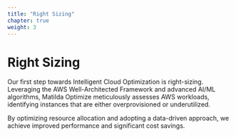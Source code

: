 ```yaml
---
title: "Right Sizing" 
chapter: true
weight: 3
---
```

# Right Sizing

Our first step towards Intelligent Cloud Optimization is right-sizing. Leveraging the AWS Well-Architected Framework and advanced AI/ML algorithms, Matilda Optimize meticulously assesses AWS workloads, identifying instances that are either overprovisioned or underutilized. 

By optimizing resource allocation and adopting a data-driven approach, we achieve improved performance and significant cost savings.